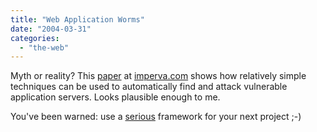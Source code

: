 ```yaml
---
title: "Web Application Worms"
date: "2004-03-31"
categories: 
  - "the-web"
---
```


Myth or reality? This [paper](http://www.imperva.com/docs/Application_Worms.pdf) at [imperva.com](http://www.imperva.com/application_defense_center/white_papers/) shows how relatively simple techniques can be used to automatically find and attack vulnerable application servers. Looks plausible enough to me.

You've been warned: use a [serious](http://cocoon.apache.org) framework for your next project ;-)
